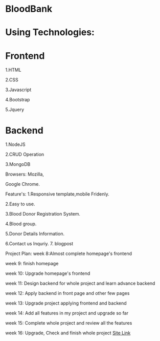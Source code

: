 # BloodBank

# Using Technologies:
# Frontend
1.HTML

2.CSS

3.Javascript

4.Bootstrap

5.Jquery

# Backend
1.NodeJS

2.CRUD Operation

3.MongoDB

Browsers:
Mozilla,

Google Chrome.

Feature's:
1.Responsive template,mobile Fridenly.

2.Easy to use.

3.Blood Donor Registration System.

4.Blood group.

5.Donor Details Information.

6.Contact us Inquriy.
7. blogpost

Project Plan:
week 8:Almost complete homepage's frontend

week 9: finish homepage

week 10: Upgrade homepage's frontend

week 11: Design backend for whole project and learn advance backend

week 12: Apply backend in front page and other few pages

week 13: Upgrade project applying frontend and backend

week 14: Add all features in my project and upgrade so far

week 15: Complete whole project and review all the features

week 16: Upgrade, Check and finish whole project
[Site Link](https://jahangirshiblu-blood-bank-2.glitch.me/)
